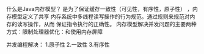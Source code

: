 什么是Java内存模型？
是为了保证缓存一致性（可见性，有序性，原子性） ，内存模型定义了共享
内存系统中多线程读写操作的行为规范。通过规则来规范对内存的读写操作，从而
保证指令执行的正确性。
内存模型解决并发问题的主要两种方式：限制处理器优化：和使用内存屏障

并发编程解决：
1.原子性
2.一致性
3.有序性